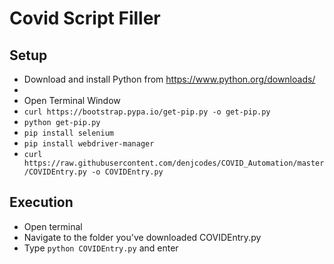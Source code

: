 # Covid Script Filler

## Setup

- Download and install Python from https://www.python.org/downloads/
- 
- Open Terminal Window
- ```curl https://bootstrap.pypa.io/get-pip.py -o get-pip.py```
- ```python get-pip.py ```
- ```pip install selenium ```
- ```pip install webdriver-manager ```
- ``` curl https://raw.githubusercontent.com/denjcodes/COVID_Automation/master/COVIDEntry.py -o COVIDEntry.py ```


## Execution
- Open terminal
- Navigate to the folder you've downloaded COVIDEntry.py
- Type ```python COVIDEntry.py``` and enter
